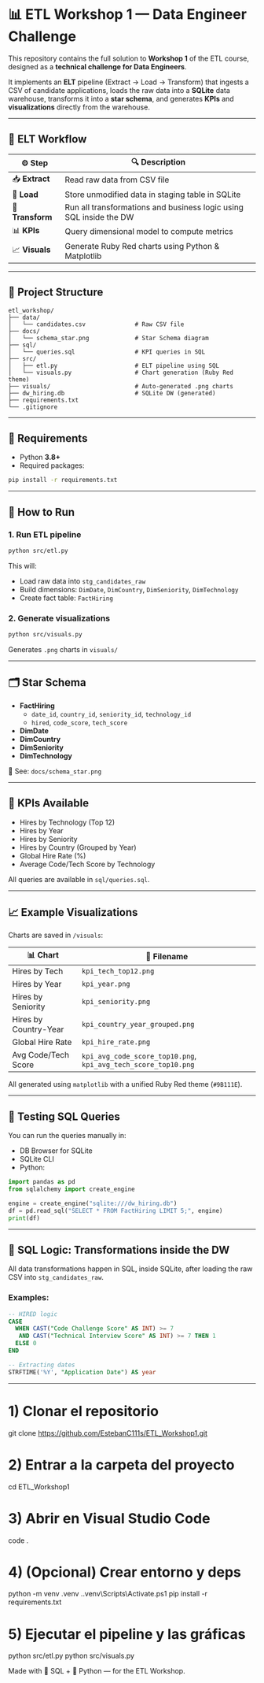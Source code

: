 # 📊 ETL Workshop 1 — Data Engineer Challenge

This repository contains the full solution to **Workshop 1** of the ETL course, designed as a **technical challenge for Data Engineers**.

It implements an **ELT** pipeline (Extract → Load → Transform) that ingests a CSV of candidate applications, loads the raw data into a **SQLite** data warehouse, transforms it into a **star schema**, and generates **KPIs** and **visualizations** directly from the warehouse.

---

## 🧠 ELT Workflow

| ⚙️ Step        | 🔍 Description |
|---------------|----------------|
| 📥 **Extract** | Read raw data from CSV file |
| 🐬 **Load**    | Store unmodified data in staging table in SQLite |
| 🐍 **Transform** | Run all transformations and business logic using SQL inside the DW |
| 📊 **KPIs**    | Query dimensional model to compute metrics |
| 📈 **Visuals** | Generate Ruby Red charts using Python & Matplotlib |

---

## 📁 Project Structure

```
etl_workshop/
├── data/
│   └── candidates.csv              # Raw CSV file
├── docs/
│   └── schema_star.png             # Star Schema diagram
├── sql/
│   └── queries.sql                 # KPI queries in SQL
├── src/
│   ├── etl.py                      # ELT pipeline using SQL
│   └── visuals.py                  # Chart generation (Ruby Red theme)
├── visuals/                        # Auto-generated .png charts
├── dw_hiring.db                    # SQLite DW (generated)
├── requirements.txt
└── .gitignore
```

---

## 🐍 Requirements

- Python **3.8+**
- Required packages:

```bash
pip install -r requirements.txt
```

---

## 🚀 How to Run

### 1. Run ETL pipeline

```bash
python src/etl.py
```

This will:
- Load raw data into `stg_candidates_raw`
- Build dimensions: `DimDate`, `DimCountry`, `DimSeniority`, `DimTechnology`
- Create fact table: `FactHiring`

### 2. Generate visualizations

```bash
python src/visuals.py
```

Generates `.png` charts in `visuals/`

---

## 🗂️ Star Schema

- **FactHiring**
  - `date_id`, `country_id`, `seniority_id`, `technology_id`
  - `hired`, `code_score`, `tech_score`
- **DimDate**
- **DimCountry**
- **DimSeniority**
- **DimTechnology**

📌 See: `docs/schema_star.png`

---

## 🧮 KPIs Available

- Hires by Technology (Top 12)
- Hires by Year
- Hires by Seniority
- Hires by Country (Grouped by Year)
- Global Hire Rate (%)
- Average Code/Tech Score by Technology

All queries are available in `sql/queries.sql`.

---

## 📈 Example Visualizations

Charts are saved in `/visuals`:

| 📊 Chart | 📄 Filename |
|---------|-------------|
| Hires by Tech | `kpi_tech_top12.png` |
| Hires by Year | `kpi_year.png` |
| Hires by Seniority | `kpi_seniority.png` |
| Hires by Country-Year | `kpi_country_year_grouped.png` |
| Global Hire Rate | `kpi_hire_rate.png` |
| Avg Code/Tech Score | `kpi_avg_code_score_top10.png`, `kpi_avg_tech_score_top10.png` |

All generated using `matplotlib` with a unified Ruby Red theme (`#9B111E`).

---

## 🧪 Testing SQL Queries

You can run the queries manually in:

- DB Browser for SQLite
- SQLite CLI
- Python:

```python
import pandas as pd
from sqlalchemy import create_engine

engine = create_engine("sqlite:///dw_hiring.db")
df = pd.read_sql("SELECT * FROM FactHiring LIMIT 5;", engine)
print(df)
```

---

## 🐬 SQL Logic: Transformations inside the DW

All data transformations happen in SQL, inside SQLite, after loading the raw CSV into `stg_candidates_raw`.

### Examples:

```sql
-- HIRED logic
CASE
  WHEN CAST("Code Challenge Score" AS INT) >= 7
   AND CAST("Technical Interview Score" AS INT) >= 7 THEN 1
  ELSE 0
END

-- Extracting dates
STRFTIME('%Y', "Application Date") AS year
```

---

# 1) Clonar el repositorio
git clone https://github.com/EstebanC111s/ETL_Workshop1.git

# 2) Entrar a la carpeta del proyecto
cd ETL_Workshop1

# 3) Abrir en Visual Studio Code
code .

# 4) (Opcional) Crear entorno y deps
python -m venv .venv
.\.venv\Scripts\Activate.ps1
pip install -r requirements.txt

# 5) Ejecutar el pipeline y las gráficas
python src/etl.py
python src/visuals.py





Made with 🐬 SQL + 🐍 Python — for the ETL Workshop.
